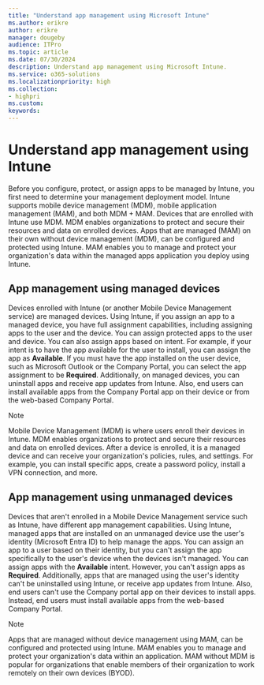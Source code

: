 ```yaml
---
title: "Understand app management using Microsoft Intune"
ms.author: erikre
author: erikre
manager: dougeby
audience: ITPro
ms.topic: article
ms.date: 07/30/2024
description: Understand app management using Microsoft Intune.
ms.service: o365-solutions
ms.localizationpriority: high
ms.collection:
- highpri
ms.custom:
keywords:
---
```


# Understand app management using Intune

Before you configure, protect, or assign apps to be managed by Intune, you first need to determine your management deployment model. Intune supports mobile device management (MDM), mobile application management (MAM), and both MDM + MAM. Devices that are enrolled with Intune use MDM. MDM enables organizations to protect and secure their resources and data on enrolled devices. Apps that are managed (MAM) on their own without device management (MDM), can be configured and protected using Intune. MAM enables you to manage and protect your organization's data within the managed apps application you deploy using Intune.

## App management using managed devices

Devices enrolled with Intune (or another Mobile Device Management service) are managed devices. Using Intune, if you assign an app to a managed device, you have full assignment capabilities, including assigning apps to the user and the device. You can assign protected apps to the user and device. You can also assign apps based on intent. For example, if your intent is to have the app available for the user to install, you can assign the app as **Available**. If you must have the app installed on the user device, such as Microsoft Outlook or the Company Portal, you can select the app assignment to be **Required**. Additionally, on managed devices, you can uninstall apps and receive app updates from Intune. Also, end users can install available apps from the Company Portal app on their device or from the web-based Company Portal.

> [!NOTE]
> Mobile Device Management (MDM) is where users enroll their devices in Intune. MDM enables organizations to protect and secure their resources and data on enrolled devices. After a device is enrolled, it is a managed device and can receive your organization's  policies, rules, and settings. For example, you can install specific apps, create a password policy, install a VPN connection, and more.

## App management using unmanaged devices

Devices that aren't enrolled in a Mobile Device Management service such as Intune, have different app management capabilities. Using Intune, managed apps that are installed on an unmanaged device use the user's identity (Microsoft Entra ID) to help manage the apps. You can assign an app to a user based on their identity, but you can't assign the app specifically to the user's device when the devices isn't managed. You can assign apps with the **Available** intent. However, you can't assign apps as **Required**. Additionally, apps that are managed using the user's identity can't be uninstalled using Intune, or receive app updates from Intune. Also, end users can't use the Company portal app on their devices to install apps. Instead, end users must install available apps from the web-based Company Portal.

> [!NOTE]
> Apps that are managed without device management using MAM, can be configured and protected using Intune. MAM enables you to manage and protect your organization's data within an application. MAM without MDM is popular for organizations that enable members of their organization to work remotely on their own devices (BYOD).
